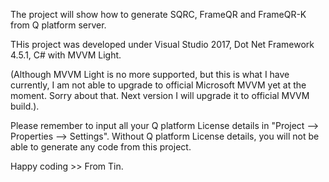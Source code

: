 The project will show how to generate SQRC, FrameQR and FrameQR-K from Q platform server.

THis project was developed under Visual Studio 2017, Dot Net Framework 4.5.1, C# with MVVM Light.

(Although MVVM Light is no more supported, but this is what I have currently, I am not able to upgrade to official Microsoft MVVM yet at the moment. Sorry about that. Next version I will upgrade it to official MVVM build.).

Please remember to input all your Q platform License details in "Project --> Properties --> Settings".
Without Q platform License details, you will not be able to generate any code from this project.

Happy coding >> From Tin.
